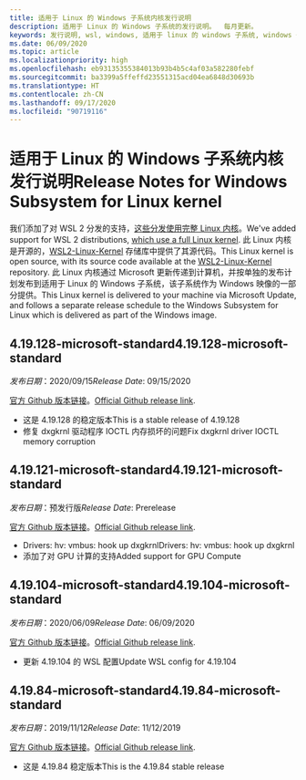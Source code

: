 ```yaml
---
title: 适用于 Linux 的 Windows 子系统内核发行说明
description: 适用于 Linux 的 Windows 子系统的发行说明。  每月更新。
keywords: 发行说明, wsl, windows, 适用于 linux 的 windows 子系统, windows 子系统, ubuntu, kernel
ms.date: 06/09/2020
ms.topic: article
ms.localizationpriority: high
ms.openlocfilehash: eb93135355384013b93b4b5c4af03a582280febf
ms.sourcegitcommit: ba3399a5ffeffd23551315acd04ea6848d30693b
ms.translationtype: HT
ms.contentlocale: zh-CN
ms.lasthandoff: 09/17/2020
ms.locfileid: "90719116"
---
```

# <a name="release-notes-for-windows-subsystem-for-linux-kernel"></a><span data-ttu-id="20e6f-105">适用于 Linux 的 Windows 子系统内核发行说明</span><span class="sxs-lookup"><span data-stu-id="20e6f-105">Release Notes for Windows Subsystem for Linux kernel</span></span>

<span data-ttu-id="20e6f-106">我们添加了对 WSL 2 分发的支持，[这些分发使用完整 Linux 内核](https://devblogs.microsoft.com/commandline/shipping-a-linux-kernel-with-windows/)。</span><span class="sxs-lookup"><span data-stu-id="20e6f-106">We've added support for WSL 2 distributions, [which use a full Linux kernel](https://devblogs.microsoft.com/commandline/shipping-a-linux-kernel-with-windows/).</span></span> <span data-ttu-id="20e6f-107">此 Linux 内核是开源的，[WSL2-Linux-Kernel](https://github.com/microsoft/WSL2-Linux-Kernel) 存储库中提供了其源代码。</span><span class="sxs-lookup"><span data-stu-id="20e6f-107">This Linux kernel is open source, with its source code available at the [WSL2-Linux-Kernel](https://github.com/microsoft/WSL2-Linux-Kernel) repository.</span></span> <span data-ttu-id="20e6f-108">此 Linux 内核通过 Microsoft 更新传递到计算机，并按单独的发布计划发布到适用于 Linux 的 Windows 子系统，该子系统作为 Windows 映像的一部分提供。</span><span class="sxs-lookup"><span data-stu-id="20e6f-108">This Linux kernel is delivered to your machine via Microsoft Update, and follows a separate release schedule to the Windows Subsystem for Linux which is delivered as part of the Windows image.</span></span>

## <a name="419128-microsoft-standard"></a><span data-ttu-id="20e6f-109">4.19.128-microsoft-standard</span><span class="sxs-lookup"><span data-stu-id="20e6f-109">4.19.128-microsoft-standard</span></span>
<span data-ttu-id="20e6f-110">*发布日期*：2020/09/15</span><span class="sxs-lookup"><span data-stu-id="20e6f-110">*Release Date*: 09/15/2020</span></span>

<span data-ttu-id="20e6f-111">[官方 Github 版本链接](https://github.com/microsoft/WSL2-Linux-Kernel/releases/tag/4.19.128-microsoft-standard)。</span><span class="sxs-lookup"><span data-stu-id="20e6f-111">[Official Github release link](https://github.com/microsoft/WSL2-Linux-Kernel/releases/tag/4.19.128-microsoft-standard).</span></span>

* <span data-ttu-id="20e6f-112">这是 4.19.128 的稳定版本</span><span class="sxs-lookup"><span data-stu-id="20e6f-112">This is a stable release of 4.19.128</span></span>
* <span data-ttu-id="20e6f-113">修复 dxgkrnl 驱动程序 IOCTL 内存损坏的问题</span><span class="sxs-lookup"><span data-stu-id="20e6f-113">Fix dxgkrnl driver IOCTL memory corruption</span></span>

## <a name="419121-microsoft-standard"></a><span data-ttu-id="20e6f-114">4.19.121-microsoft-standard</span><span class="sxs-lookup"><span data-stu-id="20e6f-114">4.19.121-microsoft-standard</span></span>
<span data-ttu-id="20e6f-115">*发布日期*：预发行版</span><span class="sxs-lookup"><span data-stu-id="20e6f-115">*Release Date*: Prerelease</span></span>

<span data-ttu-id="20e6f-116">[官方 Github 版本链接](https://github.com/microsoft/WSL2-Linux-Kernel/releases/tag/4.19.121-microsoft-standard)。</span><span class="sxs-lookup"><span data-stu-id="20e6f-116">[Official Github release link](https://github.com/microsoft/WSL2-Linux-Kernel/releases/tag/4.19.121-microsoft-standard).</span></span>

* <span data-ttu-id="20e6f-117">Drivers: hv: vmbus: hook up dxgkrnl</span><span class="sxs-lookup"><span data-stu-id="20e6f-117">Drivers: hv: vmbus: hook up dxgkrnl</span></span>
* <span data-ttu-id="20e6f-118">添加了对 GPU 计算的支持</span><span class="sxs-lookup"><span data-stu-id="20e6f-118">Added support for GPU Compute</span></span>

## <a name="419104-microsoft-standard"></a><span data-ttu-id="20e6f-119">4.19.104-microsoft-standard</span><span class="sxs-lookup"><span data-stu-id="20e6f-119">4.19.104-microsoft-standard</span></span>
<span data-ttu-id="20e6f-120">*发布日期*：2020/06/09</span><span class="sxs-lookup"><span data-stu-id="20e6f-120">*Release Date*: 06/09/2020</span></span> 

<span data-ttu-id="20e6f-121">[官方 Github 版本链接](https://github.com/microsoft/WSL2-Linux-Kernel/releases/tag/4.19.104-microsoft-standard)。</span><span class="sxs-lookup"><span data-stu-id="20e6f-121">[Official Github release link](https://github.com/microsoft/WSL2-Linux-Kernel/releases/tag/4.19.104-microsoft-standard).</span></span>

* <span data-ttu-id="20e6f-122">更新 4.19.104 的 WSL 配置</span><span class="sxs-lookup"><span data-stu-id="20e6f-122">Update WSL config for 4.19.104</span></span>

## <a name="41984-microsoft-standard"></a><span data-ttu-id="20e6f-123">4.19.84-microsoft-standard</span><span class="sxs-lookup"><span data-stu-id="20e6f-123">4.19.84-microsoft-standard</span></span>
<span data-ttu-id="20e6f-124">*发布日期*：2019/11/12</span><span class="sxs-lookup"><span data-stu-id="20e6f-124">*Release Date*: 11/12/2019</span></span> 

<span data-ttu-id="20e6f-125">[官方 Github 版本链接](https://github.com/microsoft/WSL2-Linux-Kernel/releases/tag/4.19.84-microsoft-standard)。</span><span class="sxs-lookup"><span data-stu-id="20e6f-125">[Official Github release link](https://github.com/microsoft/WSL2-Linux-Kernel/releases/tag/4.19.84-microsoft-standard).</span></span>

* <span data-ttu-id="20e6f-126">这是 4.19.84 稳定版本</span><span class="sxs-lookup"><span data-stu-id="20e6f-126">This is the 4.19.84 stable release</span></span>

